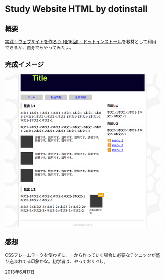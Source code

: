 # Study Website HTML by dotinstall


## 概要
[実践！ウェブサイトを作ろう (全16回) - ドットインストール](http://dotinstall.com/lessons/website_html)を教材として利用できるか、自分でもやってみたよ。  

## 完成イメージ

![image](sample.png)

## 感想
CSSフレームワークを使わずに、一から作っていく場合に必要なテクニックが盛り込まれてる印象かな。初学者は、やっておくべし。


2013年6月17日
